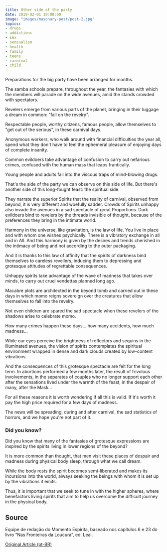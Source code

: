 ```yaml
---
title: Other side of the party
date: 2019-02-01 19:00:00
image: "images/masonary-post/post-2.jpg"
topics: 
- drugs
- addictions
- sex
- sensualism
- health
- family
- teens
- carnival
- child
---
```


Preparations for the big party have been arranged for months.

The samba schools prepare, throughout the year, the fantasies with which the
members will parade on the wide avenues, amid the stands
crowded with spectators.

Revelers emerge from various parts of the planet, bringing in their luggage a dream
in common: "fall on the revelry".

Respectable people, worthy citizens, famous people, allow themselves to "get out of the
serious", in these carnival days.

Anonymous workers, who walk around with financial difficulties the year
all, spend what they don't have to feel the ephemeral pleasure of enjoying days of
complete insanity.

Common evildoers take advantage of confusion to carry out nefarious crimes,
confused with the human mass that leaps frantically.

Young people and adults fall into the viscous traps of mind-blowing drugs.

That's the side of the party we can observe on this side of life. But there's another
side of this long-fought feast: the spiritual side.

They narrate the superior Spirits that the reality of carnival, observed from beyond,
it is very different and woefully sadder. Crowds of Spirits
unhappy also invade the avenues in a sad spectacle of great
Proportions. Dark evildoers bind to revelers by the threads
invisible of thought, because of the preferences they bring in the intimate world.

Harmony in the universe, like gravitation, is the law of life. You live in place and
with whom one wishes psychically. There is a vibratory exchange in all and in
All. And this harmony is given by the desires and trends cherished in the
intimacy of being and not according to the outer packaging.

And it is thanks to this law of affinity that the spirits of darkness bind themselves to
careless revellers, inducing them to depressing and grotesque attitudes of
regrettable consequences.

Unhappy spirits take advantage of the wave of madness that takes over minds,
to carry out cruel vendettas planned long ago.

Macabre plots are architected in the beyond tomb and carried out in these days
in which momo reigns sovereign over the creatures that allow themselves to fall into the revelry.

Not even children are spared the sad spectacle when these revelers
of the shadows arise to celebrate momo.

How many crimes happen these days... how many accidents, how much madness...

While our eyes perceive the brightness of reflectors and sequins in the
illuminated avenues, the vision of spirits contemplates the spiritual environment
wrapped in dense and dark clouds created by low-content vibrations.

And the consequences of this grotesque spectacle are felt for the long term.
In abortions performed a few months later, the result of frivolous involvements,
in the separates of couples who no longer support each other after the sensations
lived under the warmth of the feast, in the despair of many, after the
Mask...

For all these reasons it is worth wondering if all this is valid. If it's worth it
pay the high price required for a few days of madness.

The news will be spreading, during and after carnival, the sad
statistics of horrors, and we hope you're not part of it.

### Did you know?

Did you know that many of the fantasies of grotesque expressions are inspired
by the spirits living in lower regions of the beyond?

It is more common than thought, that men visit these places of despair and
madness during physical body sleep, through what we call dream.

While the body rests the spirit becomes semi-liberated and makes its incursions into the
world, always seeking the beings with whom it is set up by the
vibrations it emits.

Thus, it is important that we seek to tune in with the higher spheres, where
benefactors living spirits that aim to help us overcome the difficult
journey in the physical body.

## Source
Equipe de redação do Momento Espírita, baseado nos capítulos 6 e 23 do livro
“Nas Fronteiras da Loucura”, ed. Leal.


[Original Article (pt-BR)](http://momento.com.br/pt/ler_texto.php?id=435)
